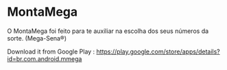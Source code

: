 MontaMega
=========

O MontaMega foi feito para te auxiliar na escolha dos seus números da sorte. (Mega-Sena®)

Download it from Google Play : https://play.google.com/store/apps/details?id=br.com.android.mmega
